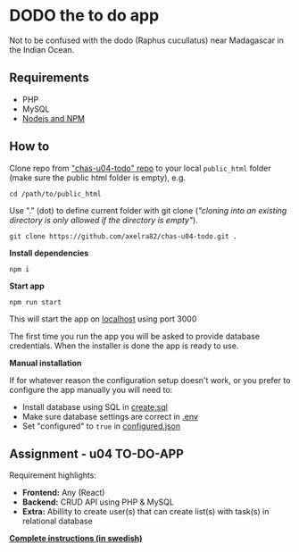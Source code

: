 # DODO the to do app

Not to be confused with the dodo (Raphus cucullatus) near Madagascar in the Indian Ocean.

## Requirements

- PHP
- MySQL
- [Nodejs and NPM](https://nodejs.org/en/)

## How to

Clone repo from ["chas-u04-todo" repo](https://github.com/axelra82/chas-u04-todo) to your local `public_html` folder (make sure the public html folder is empty), e.g.

```cd /path/to/public_html```

Use "." (dot) to define current folder with git clone (_"cloning into an existing directory is only allowed if the directory is empty"_).

```git clone https://github.com/axelra82/chas-u04-todo.git .```

**Install dependencies**

```npm i```

**Start app**

```npm run start```

This will start the app on [localhost](http://localhost:3000) using port 3000

The first time you run the app you will be asked to provide database credentials. When the installer is done the app is ready to use.

**Manual installation**

If for whatever reason the configuration setup doesn't work, or you prefer to configure the app manually you will need to:

- Install database using SQL in [create.sql](/backend/API/Endpoint/Configure/create.sql)
- Make sure database settings are correct in [.env](/.env)
- Set "configured" to `true` in [configured.json](/public/configured.json)

## Assignment - u04 TO-DO-APP

Requirement highlights:

- **Frontend:** Any (React)
- **Backend:** CRUD API using PHP & MySQL
- **Extra:** Abillity to create user(s) that can create list(s) with task(s) in relational database

[**Complete instructions (in swedish)**](https://docs.google.com/document/d/1BECprFcgqsTL_8USLCe5ALIMLdwfFTNd_Sl12bJBYqw/edit)
